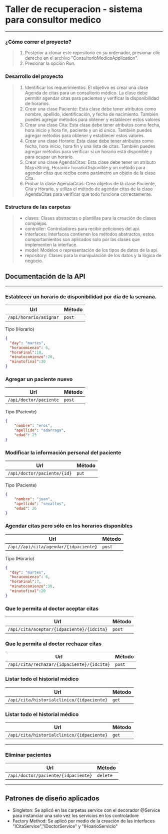 # Taller de recuperacion  - sistema para consultor medico

---

### ¿Cómo correr el proyecto?
> 1. Posterior a clonar este repositorio en su ordenador, presionar clic derecho en el archivo "ConsultorioMedicoApplication".
> 2. Presionar la opción Run.

### Desarrollo del proyecto
> 1. Identificar los requerimientos: El objetivo es crear una clase Agenda de citas para un consultorio médico. La clase debe permitir agendar citas para pacientes y verificar la disponibilidad de horarios.
> 2. Crear una clase Paciente: Esta clase debe tener atributos como nombre, apellido, identificación, y fecha de nacimiento. También puedes agregar métodos para obtener y establecer estos valores
> 3. Crear una clase Cita: Esta clase debe tener atributos como fecha, hora inicio y hora fin, paciente y un id único. También puedes agregar métodos para obtener y establecer estos valores.
> 4. Crear una clase Horario: Esta clase debe tener atributos como fecha, hora inicio, hora fin y una lista de citas. También puedes agregar métodos para verificar si un horario está disponible y para ocupar un horario.
> 5. Crear una clase AgendaCitas: Esta clase debe tener un atributo Map<String, Horario> horarioDisponible y un método para agendar citas que reciba como parámetro un objeto de la clase Cita.
> 6. Probar la clase AgendaCitas: Crea objetos de la clase Paciente, Cita y Horario, y utiliza el método de agendar citas de la clase AgendaCitas para verificar que todo funciona correctamente.


### Estructura de las carpetas
> - clases: Clases abstractas o plantillas para la creación de clases complejas.
> - controller: Controladores para recibir peticiones del api.
> - interfaces: Interfaces contienen los métodos abstractos, estos comportamientos son aplicados solo por las clases que implementen la interface.
> - model: Modelos o representación de los tipos de datos de la api.
> - repository: Clases para la manipulación de los datos y la lógica de negocio.

## Documentación de la API

---

### Establecer un horario de disponibilidad por día de la semana.
| Url | Método | 
|----|----|
| `/api/horario/asignar` | `post` |

Tipo (Horario)
```json
{
  "day": "martes",
  "horacomienzo": 6,
  "horaFinal":10,
  "minutocomienzo":20,
  "minutofinal":30
}
```
###  Agregar un paciente nuevo 
| Url | Método | 
|----|----|
| `/api/doctor/paciente` | `post` |

Tipo (Paciente)
```json
{
    "nombre": "eros",
    "apellido": "adarraga",
    "edad": 23
}
```

###  Modificar la información personal del paciente
| Url | Método | 
|----|----|
| `/api/doctor/paciente/{id}` | `put` |

Tipo (Paciente)
```json
{
    "nombre": "juan",
    "apellido": "sevallos",
    "edad": 26
}
```

###  Agendar citas pero sólo en los horarios disponibles
| Url | Método | 
|----|----|
| `/api//api/cita/agendar/{idpaciente}` | `post` |

Tipo (Horario)
```json
{
  "day": "martes",
  "horacomienzo": 6,
  "horaFinal":7,
  "minutocomienzo":30,
  "minutofinal":20
}
```

###  Que le permita al doctor aceptar citas
| Url | Método | 
|----|----|
| `/api/cita/aceptar/{idpaciente}/{idcita}` | `post` |

###  Que le permita al doctor rechazar citas
| Url | Método | 
|----|----|
| `/api/cita/rechazar/{idpaciente}/{idcita}` | `post` |


### Listar todo el historial médico
| Url | Método | 
|----|----|
| `/api/cita/historialclinico/{idpaciente}` | `get` |

### Listar todo el historial médico
| Url | Método | 
|----|----|
| `/api/cita/historialclinico/{idpaciente}` | `get` |

---
###  Eliminar pacientes
| Url | Método | 
|----|----|
| `/api/doctor/paciente/{idpaciente}` | `delete` |

---

## Patrones de diseño aplicados

- Singleton: Se aplicó en las carpetas service con el decorador @Service para instanciar una solo vez los servicios en los controladore 
- Factory Method: Se aplicó por medio de la creación de las interfaces "ICitaService","IDoctorService" y "IHoarioServicio"
